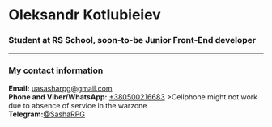 
# Oleksandr Kotlubieiev

### Student at RS School, soon-to-be Junior Front-End developer

---

### My contact information

**Email:** [uasasharpg@gmail.com](mailto:uasasharpg@gmail.com)<br>
**Phone and Viber/WhatsApp:** [+380500216683](tel:+380500216683) >Cellphone might not work due to absence of service in the warzone <br>
**Telegram:**[@SashaRPG](https://t.me/SashaRPG)<br>



